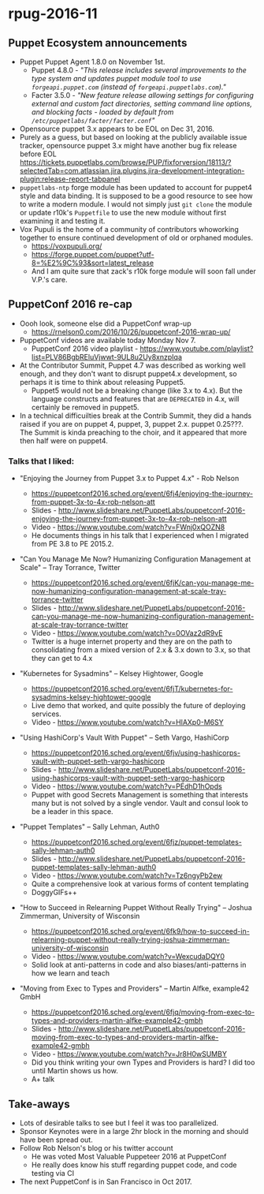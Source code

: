# rpug-2016-11

## Puppet Ecosystem announcements
+ Puppet Puppet Agent 1.8.0 on November 1st.
  - Puppet 4.8.0 - *"This release includes several improvements to the type system and updates puppet module tool to use `forgeapi.puppet.com` (instead of `forgeapi.puppetlabs.com`)."*
  - Facter 3.5.0 - *"New feature release allowing settings for configuring external and custom fact directories, setting command line options, and blocking facts - loaded by default from `/etc/puppetlabs/facter/facter.conf`"*
+ Opensource puppet 3.x appears to be EOL on Dec 31, 2016.
+ Purely as a guess, but based on looking at the publicly available issue tracker, opensource puppet 3.x might have another bug fix release before EOL https://tickets.puppetlabs.com/browse/PUP/fixforversion/18113/?selectedTab=com.atlassian.jira.plugins.jira-development-integration-plugin:release-report-tabpanel
+ `puppetlabs-ntp` forge module has been updated to account for puppet4 style and data binding. It is supposed to be a good resource to see how to write a modern module. I would not simply just `git clone` the module or update r10k's `Puppetfile` to use the new module without first examining it and testing it.
+ Vox Pupuli is the home of a community of contributors whoworking together to ensure continued development of old or orphaned modules.
  - https://voxpupuli.org/
  - https://forge.puppet.com/puppet?utf-8=%E2%9C%93&sort=latest_release
  - And I am quite sure that zack's r10k forge module will soon fall under V.P.'s care.

## PuppetConf 2016 re-cap
+ Oooh look, someone else did a PuppetConf wrap-up
  - https://rnelson0.com/2016/10/26/puppetconf-2016-wrap-up/
+ PuppetConf videos are available today Monday Nov 7.
  - PuppetConf 2016 video playlist - https://www.youtube.com/playlist?list=PLV86BgbREluVjwwt-9UL8u2Uy8xnzpIqa
+ At the Contributor Summit, Puppet 4.7 was described as working well enough, and they don't want to disrupt puppet4.x development, so  perhaps it is time to think about releasing Puppet5.
  - Puppet5 would not be a breaking change (like 3.x to 4.x). But the language constructs and features that are `DEPRECATED` in 4.x, will certainly be removed in puppet5.
+ In a technical difficuilties break at the Contrib Summit, they did a hands raised if you are on puppet 4, puppet, 3, puppet 2.x. puppet 0.25???. The Summit is kinda preaching to the choir, and it appeared that more then half were on puppet4.

### Talks that I liked:
+ "Enjoying the Journey from Puppet 3.x to Puppet 4.x" - Rob Nelson
  - https://puppetconf2016.sched.org/event/6fj4/enjoying-the-journey-from-puppet-3x-to-4x-rob-nelson-att
  - Slides - http://www.slideshare.net/PuppetLabs/puppetconf-2016-enjoying-the-journey-from-puppet-3x-to-4x-rob-nelson-att
  - Video - https://www.youtube.com/watch?v=FWnj0xQOZN8
  - He documents things in his talk that I experienced when I migrated from PE 3.8 to PE 2015.2.

+ "Can You Manage Me Now? Humanizing Configuration Management at Scale" – Tray Torrance, Twitter
  - https://puppetconf2016.sched.org/event/6fjK/can-you-manage-me-now-humanizing-configuration-management-at-scale-tray-torrance-twitter
  - Slides - http://www.slideshare.net/PuppetLabs/puppetconf-2016-can-you-manage-me-now-humanizing-configuration-management-at-scale-tray-torrance-twitter
  - Video - https://www.youtube.com/watch?v=0OVaz2dR9vE
  - Twitter is a huge internet property and they are on the path to consolidating from a mixed version of 2.x & 3.x down to 3.x, so that they can get to 4.x
+ "Kubernetes for Sysadmins" – Kelsey Hightower, Google
  - https://puppetconf2016.sched.org/event/6fjT/kubernetes-for-sysadmins-kelsey-hightower-google
  - Live demo that worked, and quite possibly the future of deploying services.
  - Video - https://www.youtube.com/watch?v=HlAXp0-M6SY
+ "Using HashiCorp's Vault With Puppet" – Seth Vargo, HashiCorp
  - https://puppetconf2016.sched.org/event/6fjv/using-hashicorps-vault-with-puppet-seth-vargo-hashicorp
  - Slides - http://www.slideshare.net/PuppetLabs/puppetconf-2016-using-hashicorps-vault-with-puppet-seth-vargo-hashicorp
  - Video - https://www.youtube.com/watch?v=PEdhD1hOpds
  - Puppet with good Secrets Management is something that interests many but is not solved by a single vendor. Vault and consul look to be a leader in this space.
+ "Puppet Templates" – Sally Lehman, Auth0
  - https://puppetconf2016.sched.org/event/6fjz/puppet-templates-sally-lehman-auth0
  - Slides - http://www.slideshare.net/PuppetLabs/puppetconf-2016-puppet-templates-sally-lehman-auth0
  - Video - https://www.youtube.com/watch?v=Tz6ngyPb2ew
  - Quite a comprehensive look at various forms of content templating
  - DoggyGIFs++
+ "How to Succeed in Relearning Puppet Without Really Trying" – Joshua Zimmerman, University of Wisconsin
  - https://puppetconf2016.sched.org/event/6fk9/how-to-succeed-in-relearning-puppet-without-really-trying-joshua-zimmerman-university-of-wisconsin
  - Video - https://www.youtube.com/watch?v=WexcudaDQY0
  - Solid look at anti-patterns in code and also biases/anti-patterns in how we learn and teach
+ "Moving from Exec to Types and Providers" – Martin Alfke, example42 GmbH
  - https://puppetconf2016.sched.org/event/6fjq/moving-from-exec-to-types-and-providers-martin-alfke-example42-gmbh
  - Slides - http://www.slideshare.net/PuppetLabs/puppetconf-2016-moving-from-exec-to-types-and-providers-martin-alfke-example42-gmbh
  - Video - https://www.youtube.com/watch?v=Jr8H0wSUMBY
  - Did you think writing your own Types and Providers is hard? I did too until Martin shows us how.
  - A+ talk

## Take-aways
+ Lots of desirable talks to see but I feel it was too parallelized.
+ Sponsor Keynotes were in a large 2hr block in the morning and should have been spread out.
+ Follow Rob Nelson's blog or his twitter account
  - He was voted Most Valuable Puppeteer 2016 at PuppetConf
  - He really does know his stuff regarding puppet code, and code testing via CI
+ The next PuppetConf is in San Francisco in Oct 2017.
